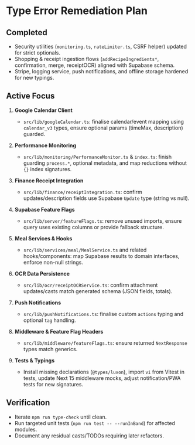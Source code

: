 # Type Error Remediation Plan

## Completed

- Security utilities (`monitoring.ts`, `rateLimiter.ts`, CSRF helper) updated for strict optionals.
- Shopping & receipt ingestion flows (`addRecipeIngredients*`, confirmation, merge, receiptOCR) aligned with Supabase schema.
- Stripe, logging service, push notifications, and offline storage hardened for new typings.

## Active Focus

1. **Google Calendar Client**
   - `src/lib/googleCalendar.ts`: finalise calendar/event mapping using `calendar_v3` types, ensure optional params (timeMax, description) guarded.

2. **Performance Monitoring**
   - `src/lib/monitoring/PerformanceMonitor.ts` & `index.ts`: finish guarding `process.*`, optional metadata, and map reductions without `{}` index signatures.

3. **Finance Receipt Integration**
   - `src/lib/finance/receiptIntegration.ts`: confirm updates/description fields use Supabase `Update` type (string vs null).

4. **Supabase Feature Flags**
   - `src/lib/server/featureFlags.ts`: remove unused imports, ensure query uses existing columns or provide fallback structure.

5. **Meal Services & Hooks**
   - `src/lib/services/meal/MealService.ts` and related hooks/components: map Supabase results to domain interfaces, enforce non-null strings.

6. **OCR Data Persistence**
   - `src/lib/ocr/receiptOCRService.ts`: confirm attachment updates/casts match generated schema (JSON fields, totals).

7. **Push Notifications**
   - `src/lib/pushNotifications.ts`: finalise custom `actions` typing and optional `tag` handling.

8. **Middleware & Feature Flag Headers**
   - `src/lib/middleware/featureFlags.ts`: ensure returned `NextResponse` types match generics.

9. **Tests & Typings**
   - Install missing declarations (`@types/luxon`), import `vi` from Vitest in tests, update Next 15 middleware mocks, adjust notification/PWA tests for new signatures.

## Verification

- Iterate `npm run type-check` until clean.
- Run targeted unit tests (`npm run test -- --runInBand`) for affected modules.
- Document any residual casts/TODOs requiring later refactors.
